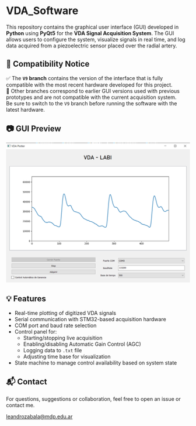 # VDA_Software

This repository contains the graphical user interface (GUI) developed in **Python** using **PyQt5** for the **VDA Signal Acquisition System**. The GUI allows users to configure the system, visualize signals in real time, and log data acquired from a piezoelectric sensor placed over the radial artery.

## 📢 Compatibility Notice

✅ The **`V9` branch** contains the version of the interface that is fully compatible with the most recent hardware developed for this project.  
🔁 Other branches correspond to earlier GUI versions used with previous prototypes and are not compatible with the current acquisition system.  
Be sure to switch to the `V9` branch before running the software with the latest hardware.

## 📷 GUI Preview

![GUI Screenshot](screenshot.png)

## 💡 Features

- Real-time plotting of digitized VDA signals
- Serial communication with STM32-based acquisition hardware
- COM port and baud rate selection
- Control panel for:
  - Starting/stopping live acquisition
  - Enabling/disabling Automatic Gain Control (AGC)
  - Logging data to `.txt` file
  - Adjusting time base for visualization
- State machine to manage control availability based on system state

## 📬 Contact

For questions, suggestions or collaboration, feel free to open an issue or contact me.

[leandrozabala@mdp.edu.ar](leandrozabala@mdp.edu.ar)
